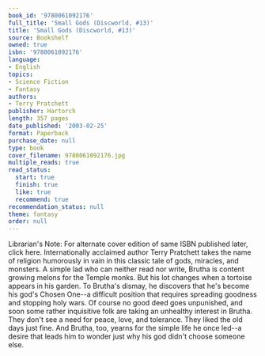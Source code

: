 ```yaml
---
book_id: '9780061092176'
full_title: 'Small Gods (Discworld, #13)'
title: 'Small Gods (Discworld, #13)'
source: Bookshelf
owned: true
isbn: '9780061092176'
language:
- English
topics:
- Science Fiction
- Fantasy
authors:
- Terry Pratchett
publisher: Hartorch
length: 357 pages
date_published: '2003-02-25'
format: Paperback
purchase_date: null
type: book
cover_filename: 9780061092176.jpg
multiple_reads: true
read_status:
  start: true
  finish: true
  like: true
  recommend: true
recommendation_status: null
theme: fantasy
order: null
---
```

Librarian's Note: For alternate cover edition of same ISBN published later, click here.
Internationally acclaimed author Terry Pratchett takes the name of religion humorously in vain in this classic tale of gods, miracles, and monsters. A simple lad who can neither read nor write, Brutha is content growing melons for the Temple monks. But his lot changes when a tortoise appears in his garden. To Brutha's dismay, he discovers that he's become his god's Chosen One--a difficult position that requires spreading goodness and stopping holy wars.
Of course no good deed goes unpunished, and soon some rather inquisitive folk are taking an unhealthy interest in Brutha. They don't see a need for peace, love, and tolerance. They liked the old days just fine. And Brutha, too, yearns for the simple life he once led--a desire that leads him to wonder just why his god didn't choose someone else.

